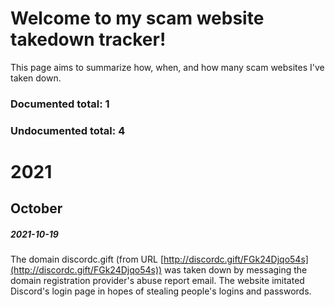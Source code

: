 # Welcome to my scam website takedown tracker!

This page aims to summarize how, when, and how many scam websites I've taken down.

### Documented total: 1
### Undocumented total: 4

# 2021
## October
##### 2021-10-19

The domain discordc.gift (from URL [http://discordc.gift/FGk24Djqo54s](http://discordc.gift/FGk24Djqo54s)) was taken down by messaging the domain registration provider's abuse report email. The website imitated Discord's login page in hopes of stealing people's logins and passwords.
